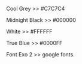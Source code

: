Cool Grey >> #C7C7C4

Midnight Black >> #000000

White >> #FFFFFF

True Blue >> #0000FF

Font Exo 2 >> google fonts. 